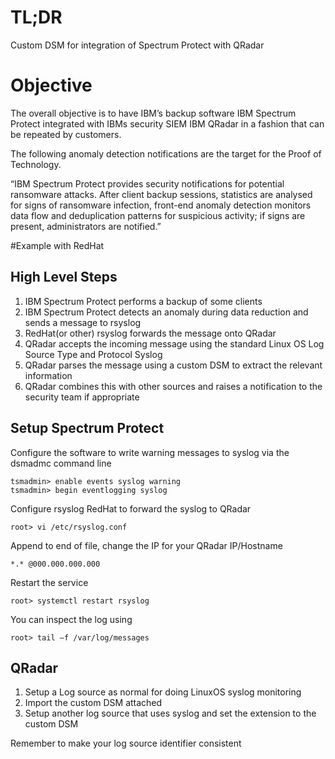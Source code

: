 # TL;DR
Custom DSM for integration of Spectrum Protect with QRadar

# Objective
The overall objective is to have IBM’s backup software IBM Spectrum Protect integrated with IBMs security SIEM IBM QRadar in a fashion that can be repeated by customers.

The following anomaly detection notifications are the target for the Proof of Technology.

“IBM Spectrum Protect provides security notifications for potential ransomware attacks. After client backup sessions, statistics are analysed for signs of ransomware infection, front-end anomaly detection monitors data flow and deduplication patterns for suspicious activity; if signs are present, administrators are notified.”

#Example with RedHat
## High Level Steps
1. IBM Spectrum Protect performs a backup of some clients
2. IBM Spectrum Protect detects an anomaly during data reduction and sends a message to rsyslog
3. RedHat(or other) rsyslog forwards the message onto QRadar
4. QRadar accepts the incoming message using the standard Linux OS Log Source Type and Protocol Syslog
5. QRadar parses the message using a custom DSM to extract the relevant information
6. QRadar combines this with other sources and raises a notification to the security team if appropriate

## Setup Spectrum Protect
Configure the software to write warning messages to syslog via the dsmadmc command line
```
tsmadmin> enable events syslog warning
tsmadmin> begin eventlogging syslog
```
Configure rsyslog RedHat to forward the syslog to QRadar
```
root> vi /etc/rsyslog.conf 
```
Append to end of file, change the IP for your QRadar IP/Hostname
```
*.* @000.000.000.000
```
Restart the service
```
root> systemctl restart rsyslog
```
You can inspect the log using
```
root> tail –f /var/log/messages
```
## QRadar
1. Setup a Log source as normal for doing LinuxOS syslog monitoring
2. Import the custom DSM attached
3. Setup another log source that uses syslog and set the extension to the custom DSM

Remember to make your log source identifier consistent



